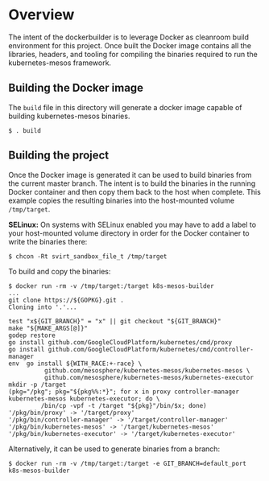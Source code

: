 # Overview

The intent of the dockerbuilder is to leverage Docker as cleanroom build environment for this project.
Once built the Docker image contains all the libraries, headers, and tooling for compiling the binaries required to run the kubernetes-mesos framework.

## Building the Docker image

The `build` file in this directory will generate a docker image capable of building kubernetes-mesos binaries.
```shell
$ . build
```

## Building the project

Once the Docker image is generated it can be used to build binaries from the current master branch.
The intent is to build the binaries in the running Docker container and then copy them back to the host when complete.
This example copies the resulting binaries into the host-mounted volume `/tmp/target`.

**SELinux:** On systems with SELinux enabled you may have to add a label to your host-mounted volume directory in order for the Docker container to write the binaries there:
```shell
$ chcon -Rt svirt_sandbox_file_t /tmp/target
```

To build and copy the binaries:
```shell
$ docker run -rm -v /tmp/target:/target k8s-mesos-builder
...
git clone https://${GOPKG}.git .
Cloning into '.'...

test "x${GIT_BRANCH}" = "x" || git checkout "${GIT_BRANCH}"
make "${MAKE_ARGS[@]}"
godep restore
go install github.com/GoogleCloudPlatform/kubernetes/cmd/proxy
go install github.com/GoogleCloudPlatform/kubernetes/cmd/controller-manager
env  go install ${WITH_RACE:+-race} \
          github.com/mesosphere/kubernetes-mesos/kubernetes-mesos \
          github.com/mesosphere/kubernetes-mesos/kubernetes-executor
mkdir -p /target
(pkg="/pkg"; pkg="${pkg%%:*}"; for x in proxy controller-manager kubernetes-mesos kubernetes-executor; do \
         /bin/cp -vpf -t /target "${pkg}"/bin/$x; done)
'/pkg/bin/proxy' -> '/target/proxy'
'/pkg/bin/controller-manager' -> '/target/controller-manager'
'/pkg/bin/kubernetes-mesos' -> '/target/kubernetes-mesos'
'/pkg/bin/kubernetes-executor' -> '/target/kubernetes-executor'
```

Alternatively, it can be used to generate binaries from a branch:
```shell
$ docker run -rm -v /tmp/target:/target -e GIT_BRANCH=default_port k8s-mesos-builder
```
